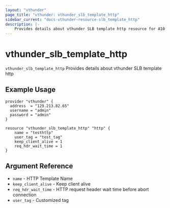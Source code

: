 ```yaml
---
layout: "vthunder"
page_title: "vthunder: vthunder_slb_template_http"
sidebar_current: "docs-vthunder-resource-slb_template_http"
description: |-
    Provides details about vthunder SLB template http resource for A10
---
```


# vthunder\_slb\_template\_http

`vthunder_slb_template_http` Provides details about vthunder SLB template http
## Example Usage


```hcl
provider "vthunder" {
  address  = "129.213.82.65"
  username = "admin"
  password = "admin"
}

resource "vthunder_slb_template_http" "http" {
	name = "testhttp"
	user_tag = "test_tag"
	keep_client_alive = 1
	req_hdr_wait_time = 1
}
```

## Argument Reference

* `name` - HTTP Template Name
* `keep_client_alive` - Keep client alive
* `req_hdr_wait_time` - HTTP request header wait time before abort connection
* `user_tag` - Customized tag